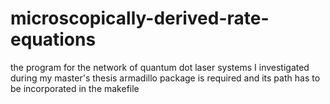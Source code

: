 # microscopically-derived-rate-equations
the program for the network of quantum dot laser systems I investigated during my master's thesis
armadillo package is required and its path has to be incorporated in the makefile